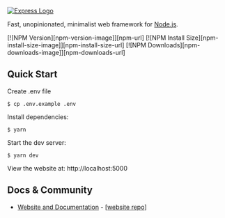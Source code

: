 [![Express Logo](https://i.cloudup.com/zfY6lL7eFa-3000x3000.png)](http://expressjs.com/)

  Fast, unopinionated, minimalist web framework for [Node.js](http://nodejs.org).

  [![NPM Version][npm-version-image]][npm-url]
  [![NPM Install Size][npm-install-size-image]][npm-install-size-url]
  [![NPM Downloads][npm-downloads-image]][npm-downloads-url]

## Quick Start

Create .env file

```console
$ cp .env.example .env
```

  Install dependencies:

```console
$ yarn
```

  Start the dev server:

```console
$ yarn dev
```

  View the website at: http://localhost:5000


## Docs & Community

  * [Website and Documentation](http://expressjs.com/) - [[website repo](https://github.com/expressjs/expressjs.com)]

